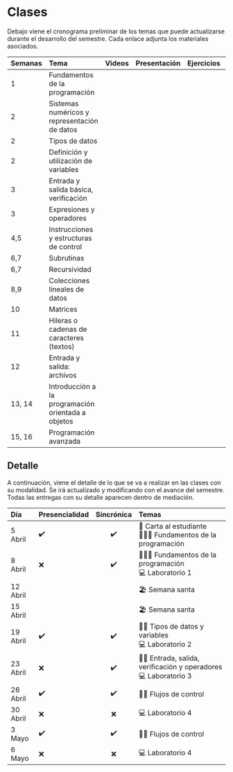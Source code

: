 # Clases

Debajo viene el cronograma preliminar de los temas que puede actualizarse durante el desarrollo del semestre. Cada enlace adjunta los materiales asociados.

| Semanas | Tema | Videos | Presentación | Ejercicios | Soluciones |
| :------------- | :-------- | :--------: | :--------: |  :--------: | :--------: |
1 | Fundamentos de la programación |  | <a href=".\presentaciones\01-Fundamentos.pdf"><span class="fa fa-regular fa-file-powerpoint" aria-hidden="true"></span> | <a href=".\ejemplos\01-Fundamentos"><span class="fa fa-solid fa-pen" aria-hidden="true"></span> | <a href=".\solutions\01-Fundamentos"><span class="fa fa-solid fa-code" aria-hidden="true"></span> |
2 | Sistemas numéricos y representación de datos | <a href="https://youtu.be/VqKI2hnxvmg"><span class="fa fa-solid fa-video" aria-hidden="true"></span> | <a href=".\presentaciones\02-Sistemas.pdf"><span class="fa fa-regular fa-file-powerpoint" aria-hidden="true"></span> | <a href=".\ejemplos\02-Variables"><span class="fa fa-solid fa-pen" aria-hidden="true"></span> | <a href=".\solutions\02-Variables"><span class="fa fa-solid fa-code" aria-hidden="true"></span> |
2 | Tipos de datos | <a href="https://youtu.be/7gcAhGDe1jk"><span class="fa fa-solid fa-video" aria-hidden="true"></span> | <a href=".\presentaciones\03-Tipos-datos.pdf"><span class="fa fa-regular fa-file-powerpoint" aria-hidden="true"></span> | <a href=".\ejemplos\02-Variables"><span class="fa fa-solid fa-pen" aria-hidden="true"></span> | <a href=".\solutions\02-Variables"><span class="fa fa-solid fa-code" aria-hidden="true"></span> |
2 | Definición y utilización de variables | <a href="https://youtu.be/m1QMxY3Y6Hc"><span class="fa fa-solid fa-video" aria-hidden="true"></span> | <a href=".\presentaciones\04-Variables.pdf"><span class="fa fa-regular fa-file-powerpoint" aria-hidden="true"></span> | <a href=".\ejemplos\02-Variables"><span class="fa fa-solid fa-pen" aria-hidden="true"></span> | <a href=".\solutions\02-Variables"><span class="fa fa-solid fa-code" aria-hidden="true"></span> |
3 | Entrada y salida básica, verificación | <a href="https://youtu.be/AhGLqjz9d3o"><span class="fa fa-solid fa-video" aria-hidden="true"></span> | <a href=".\presentaciones\05-IO.pdf"><span class="fa fa-regular fa-file-powerpoint" aria-hidden="true"></span> | <a href=".\ejemplos\03-Operadores"><span class="fa fa-solid fa-pen" aria-hidden="true"></span> | <a href=".\solutions\03-Operadores"><span class="fa fa-solid fa-code" aria-hidden="true"></span> |
3 | Expresiones y operadores | <a href="https://youtu.be/n6Q-7lGKSPE"><span class="fa fa-solid fa-video" aria-hidden="true"></span> | <a href=".\presentaciones\06-Operadores.pdf"><span class="fa fa-regular fa-file-powerpoint" aria-hidden="true"></span> | <a href=".\ejemplos\03-Operadores"><span class="fa fa-solid fa-pen" aria-hidden="true"></span> | <a href=".\solutions\03-Operadores"><span class="fa fa-solid fa-code" aria-hidden="true"></span> |
4,5 | Instrucciones y estructuras de control | <a href="https://youtube.com/playlist?list=PLDrDoE_pnpz_qcSPRL3azlu6WdHzirv2N"><span class="fa fa-solid fa-video" aria-hidden="true"></span> | <a href=".\presentaciones\07-Control.pdf"><span class="fa fa-regular fa-file-powerpoint" aria-hidden="true"></span> |  <a href=".\ejemplos\04-Control"><span class="fa fa-solid fa-pen" aria-hidden="true"></span> |  <a href=".\solutions\04-Control"><span class="fa fa-solid fa-code" aria-hidden="true"></span>  |
6,7 | Subrutinas |
6,7 | Recursividad |
8,9 | Colecciones lineales de datos |
10 | Matrices |
11 | Hileras o cadenas de caracteres (textos) |
12 | Entrada y salida: archivos |
13, 14 | Introducción a la programación orientada a objetos |
15, 16 | Programación avanzada |

<!-- 
4,5 | Instrucciones y estructuras de control | <a href="https://youtube.com/playlist?list=PLDrDoE_pnpz_qcSPRL3azlu6WdHzirv2N"><span class="fa fa-solid fa-video" aria-hidden="true"></span> | <a href=".\presentaciones\07-Control.pdf"><span class="fa fa-regular fa-file-powerpoint" aria-hidden="true"></span> | <a href=".\ejemplos\04-Control"><span class="fa fa-solid fa-pen" aria-hidden="true"></span> |  |
6,7 | Subrutinas |<a href="https://youtu.be/EIZ3qYfCdi8"><span class="fa fa-solid fa-video" aria-hidden="true"></span> | <a href=".\presentaciones\08-Funciones.pdf"><span class="fa fa-regular fa-file-powerpoint" aria-hidden="true"></span> | <a href=".\ejemplos\05-Funciones"><span class="fa fa-solid fa-pen" aria-hidden="true"></span> |  |
6,7 | Recursividad | <a href="https://youtube.com/playlist?list=PLDrDoE_pnpz_3_p0GR1JGzbeYTKivYe40"><span class="fa fa-solid fa-video" aria-hidden="true"></span> | <a href=".\presentaciones\09-Recursividad.pdf"><span class="fa fa-regular fa-file-powerpoint" aria-hidden="true"></span> | <a href=".\ejemplos\06-Recursividad"><span class="fa fa-solid fa-pen" aria-hidden="true"></span> |  | 
8,9 | Colecciones lineales de datos | <a href="https://youtube.com/playlist?list=PLDrDoE_pnpz_GFYiZPrn_BYSmVkbZ_8aJ"><span class="fa fa-solid fa-video" aria-hidden="true"></span> | <a href=".\presentaciones\10-Listas.pdf"><span class="fa fa-regular fa-file-powerpoint" aria-hidden="true"></span> | <a href=".\ejemplos\07-Listas"><span class="fa fa-solid fa-pen" aria-hidden="true"></span> |  | 
10 | Matrices | <a href="https://youtu.be/EvOByc4n-Es"><span class="fa fa-solid fa-video" aria-hidden="true"></span> | <a href=".\presentaciones\11-Matrices.pdf"><span class="fa fa-regular fa-file-powerpoint" aria-hidden="true"></span> | <a href=".\ejemplos\08-Matrices"><span class="fa fa-solid fa-pen" aria-hidden="true"></span> |  |   
11 | Hileras o cadenas de caracteres (textos) | <a href="https://youtu.be/6FxMvKEuAAA"><span class="fa fa-solid fa-video" aria-hidden="true"></span> | <a href=".\presentaciones\12-Hileras.pdf"><span class="fa fa-regular fa-file-powerpoint" aria-hidden="true"></span> | <a href=".\ejemplos\09-Hileras"><span class="fa fa-solid fa-pen" aria-hidden="true"></span> |  | 
12 | Entrada y salida: archivos | <a href="https://youtu.be/THacMHW7ioM"><span class="fa fa-solid fa-video" aria-hidden="true"></span> | <a href=".\presentaciones\13-Archivos.pdf"><span class="fa fa-regular fa-file-powerpoint" aria-hidden="true"></span> | <a href=".\ejemplos\10-Archivos"><span class="fa fa-solid fa-pen" aria-hidden="true"></span> |  |  
13, 14 | Introducción a la programación orientada a objetos | <a href="https://youtu.be/l87iPvkxbFI"><span class="fa fa-solid fa-video" aria-hidden="true"></span> | <a href=".\presentaciones\13-Archivos.pdf"><span class="fa fa-regular fa-file-powerpoint" aria-hidden="true"></span> | <a href=".\ejemplos\14-OOP"><span class="fa fa-solid fa-pen" aria-hidden="true"></span> |  |  
15, 16 | Programación avanzada | | <a href=".\presentaciones\BBBBBBBBBBBBB.pdf"><span class="fa fa-regular fa-file-powerpoint" aria-hidden="true"></span> | <a href=".\ejemplos\CCCCCCCCCC"><span class="fa fa-solid fa-pen" aria-hidden="true"></span> |  | 
-->

<!-- 
<a href="AAAAAAAAAAAAAAAAAAAAAAAAAAAAAAAAAAAAAAAAAAA"><span class="fa fa-solid fa-video" aria-hidden="true"></span> | <a href=".\presentaciones\01-Fundamentos.pdf"><span class="fa fa-regular fa-file-powerpoint" aria-hidden="true"></span> | <a href="YOUTUBE VIDEO"><span class="fa fa-solid fa-pen" aria-hidden="true"></span> | <a href="YOUTUBE VIDEO"><span class="fa fa-solid fa-code" aria-hidden="true"></span> | -->

## Detalle

A continuación, viene el detalle de lo que se va a realizar en las clases con su modalidad. Se irá actualizado y modificando con el avance del semestre. Todas las entregas con su detalle aparecen dentro de mediación.

| Día | Presencialidad | Sincrónica | Temas |
| :------------- | :-------- | :--------: | :-------- |
| 5 Abril | ✔️ | ✔️ | 📖 Carta al estudiante <br> 👩🏻‍🏫 Fundamentos de la programación |
| 8 Abril | ❌ | ✔️ | 👩🏻‍🏫 Fundamentos de la programación <br> 💻 Laboratorio 1 |
| 12 Abril | | | 🏖️ Semana santa |
| 15 Abril | | | 🏖️ Semana santa |
| 19 Abril | ✔️ | ✔️ | 👐🏻 Tipos de datos y variables <br> 💻 Laboratorio 2 |
| 23 Abril | ❌ | ✔️| 👐🏻 Entrada, salida, verificación y operadores <br> 💻 Laboratorio 3 |
| 26 Abril | ✔️ | ✔️ | 👐🏻 Flujos de control |
| 30 Abril | ❌ | ❌ | 💻 Laboratorio 4 |
| 3 Mayo | ✔️ | ✔️ | 👐🏻 Flujos de control |
| 6 Mayo | ❌ | ❌ | 💻 Laboratorio 4 |
